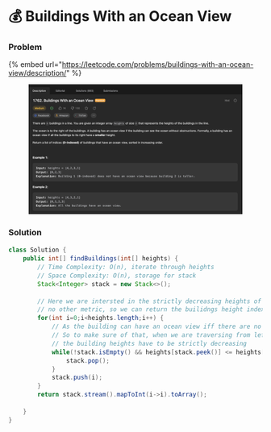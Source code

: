 # 💰 Buildings With an Ocean View

### Problem

{% embed url="https://leetcode.com/problems/buildings-with-an-ocean-view/description/" %}

<figure><img src="../../.gitbook/assets/image (39).png" alt=""><figcaption></figcaption></figure>

### Solution

```java
class Solution {
    public int[] findBuildings(int[] heights) {
        // Time Complexity: O(n), iterate through heights
        // Space Complexity: O(n), storage for stack
        Stack<Integer> stack = new Stack<>();

        // Here we are intersted in the strictly decreasing heights of building and
        // no other metric, so we can return the builidngs height indexes directly
        for(int i=0;i<heights.length;i++) {
            // As the building can have an ocean view iff there are no obsructions
            // So to make sure of that, when we are traversing from left->right,
            // the building heights have to be strictly decreasing
            while(!stack.isEmpty() && heights[stack.peek()] <= heights[i]) {
                stack.pop();
            }
            stack.push(i);
        }
        return stack.stream().mapToInt(i->i).toArray();
        
    }
}
```
